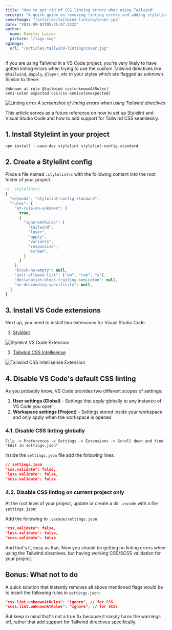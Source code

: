 ```yaml
---
title: "How to get rid of CSS linting errors when using Tailwind"
excerpt: "A quick guide on removing linting errors and adding stylelint support for Tailwind projects that works both for css and scss validation."
coverImage: "/articles/tailwind-linting/cover.jpg"
date: "2021-09-02T05:35:07.322Z"
author:
  name: Dimitar Luizov
  picture: "/logo.svg"
ogImage:
  url: "/articles/tailwind-linting/cover.jpg"
---
```


If you are using Tailwind in a VS Code project, you're very likely to have gotten linting errors when trying to use the custom Tailwind directives like `@tailwind`, `@apply`, `@layer`, etc in your styles which are flagged as unknown. Similar to these:

```
Unknown at rule @tailwind css(unknownAtRules)
semi-colon expected css(css-semicolonexpected)
```

![Linting error](/articles/tailwind-linting/linting-error.jpg)
_A screenshot of linting errors when using Tailwind directives_

This article serves as a future reference on how to set up Stylelint and Visual Studio Code and how to add support for Tailwind CSS seamlessly.

## 1. Install Stylelint in your project

```shell
npm install --save-dev stylelint stylelint-config-standard
```

## 2. Create a Stylelint config

Place a file named `.stylelintrc` with the following content into the root folder of your project.

```js
// .stylelintrc
{
  "extends": "stylelint-config-standard",
  "rules": {
    "at-rule-no-unknown": [
      true,
      {
        "ignoreAtRules": [
          "tailwind",
          "layer",
          "apply",
          "variants",
          "responsive",
          "screen",
        ]
      }
    ],
    "block-no-empty": null,
    "unit-allowed-list": ["em", "rem", "s"],
    "declaration-block-trailing-semicolon": null,
    "no-descending-specificity": null,
  }
}
```

## 3. Install VS Code extensions

Next up, you need to install two extensions for Visual Studio Code.

1. [Stylelint](https://marketplace.visualstudio.com/items?itemName=stylelint.vscode-stylelint)

![Stylelint VS Code Extension](/articles/tailwind-linting/stylelint-extension.jpg)

2. [Tailwind CSS Intellisense](https://marketplace.visualstudio.com/items?itemName=bradlc.vscode-tailwindcss)

![Tailwind CSS Intellisense Extension](/articles/tailwind-linting/tailwind-intellisense-extension.jpg)

## 4. Disable VS Code's default CSS linting

As you probably know, VS Code provides two different scopes of settings:

1. **User settings (Global)** - Settings that apply globally to any instance of VS Code you open
2. **Workspace settings (Project)** - Settings stored inside your workspace and only apply when the workspace is opened

### 4.1. Disable CSS linting globally

`File -> Preferences -> Settings -> Extensions -> Scroll down and find "Edit in settings.json"`

Inside the `settings.json` file add the following lines:

```json
// settings.json
"css.validate": false,
"less.validate": false,
"scss.validate": false
```

### 4.2. Disable CSS linting on current project only

At the root level of your project, update or create a dir `.vscode` with a file `settings.json`:

Add the following to `.vscode/settings.json`

```json
"css.validate": false,
"less.validate": false,
"scss.validate": false
```

And that's it, easy as that. Now you should be getting no linting errors when using the Tailwind directives, but having working CSS/SCSS validation for your project.

## Bonus: What not to do

A quick solution that instantly removes all above mentioned flags would be to insert the following rules in `settings.json`:

```json
"css.lint.unknownAtRules": "ignore", // for CSS
"scss.lint.unknownAtRules": "ignore", // for SCSS
```

But keep in mind that's not a true fix because it simply turns the warnings off, rather that add support for Tailwind directives specifically.

